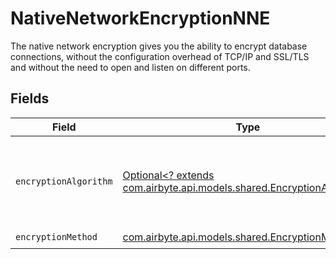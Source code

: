 # NativeNetworkEncryptionNNE

The native network encryption gives you the ability to encrypt database connections, without the configuration overhead of TCP/IP and SSL/TLS and without the need to open and listen on different ports.


## Fields

| Field                                                                                                               | Type                                                                                                                | Required                                                                                                            | Description                                                                                                         |
| ------------------------------------------------------------------------------------------------------------------- | ------------------------------------------------------------------------------------------------------------------- | ------------------------------------------------------------------------------------------------------------------- | ------------------------------------------------------------------------------------------------------------------- |
| `encryptionAlgorithm`                                                                                               | [Optional<? extends com.airbyte.api.models.shared.EncryptionAlgorithm>](../../models/shared/EncryptionAlgorithm.md) | :heavy_minus_sign:                                                                                                  | This parameter defines what encryption algorithm is used.                                                           |
| `encryptionMethod`                                                                                                  | [com.airbyte.api.models.shared.EncryptionMethod](../../models/shared/EncryptionMethod.md)                           | :heavy_check_mark:                                                                                                  | N/A                                                                                                                 |